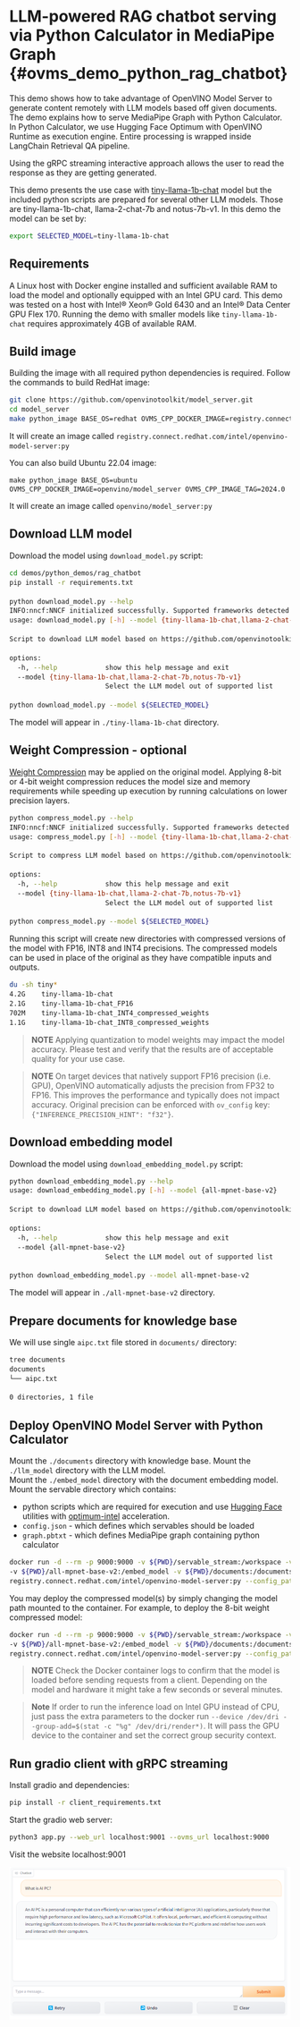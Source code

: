# LLM-powered RAG chatbot serving via Python Calculator in MediaPipe Graph {#ovms_demo_python_rag_chatbot}

This demo shows how to take advantage of OpenVINO Model Server to generate content remotely with LLM models based off given documents.
The demo explains how to serve MediaPipe Graph with Python Calculator. In Python Calculator, we use Hugging Face Optimum with OpenVINO Runtime as execution engine. Entire processing is wrapped inside LangChain Retrieval QA pipeline.

Using the gRPC streaming interactive approach allows the user to read the response as they are getting generated.

This demo presents the use case with [tiny-llama-1b-chat](https://huggingface.co/TinyLlama/TinyLlama-1.1B-Chat-v0.1) model but the included python scripts are prepared for several other LLM models. Those are tiny-llama-1b-chat, llama-2-chat-7b and notus-7b-v1.
In this demo the model can be set by:
```bash
export SELECTED_MODEL=tiny-llama-1b-chat
```

## Requirements
A Linux host with Docker engine installed and sufficient available RAM to load the model and optionally equipped with an Intel GPU card. This demo was tested on a host with Intel® Xeon® Gold 6430 and an Intel® Data Center GPU Flex 170. 
Running the demo with smaller models like `tiny-llama-1b-chat` requires approximately 4GB of available RAM.

## Build image

Building the image with all required python dependencies is required. Follow the commands to build RedHat image:

```bash
git clone https://github.com/openvinotoolkit/model_server.git
cd model_server
make python_image BASE_OS=redhat OVMS_CPP_DOCKER_IMAGE=registry.connect.redhat.com/intel/openvino-model-server OVMS_CPP_IMAGE_TAG=2024.0
```
It will create an image called `registry.connect.redhat.com/intel/openvino-model-server:py`

You can also build Ubuntu 22.04 image:
```
make python_image BASE_OS=ubuntu OVMS_CPP_DOCKER_IMAGE=openvino/model_server OVMS_CPP_IMAGE_TAG=2024.0
```
It will create an image called `openvino/model_server:py`


## Download LLM model

Download the model using `download_model.py` script:

```bash
cd demos/python_demos/rag_chatbot
pip install -r requirements.txt

python download_model.py --help
INFO:nncf:NNCF initialized successfully. Supported frameworks detected: torch, onnx, openvino
usage: download_model.py [-h] --model {tiny-llama-1b-chat,llama-2-chat-7b,notus-7b-v1}

Script to download LLM model based on https://github.com/openvinotoolkit/openvino_notebooks/blob/main/notebooks/254-llm-chatbot

options:
  -h, --help            show this help message and exit
  --model {tiny-llama-1b-chat,llama-2-chat-7b,notus-7b-v1}
                        Select the LLM model out of supported list

python download_model.py --model ${SELECTED_MODEL}

```
The model will appear in `./tiny-llama-1b-chat` directory.

## Weight Compression - optional

[Weight Compression](https://docs.openvino.ai/canonical/weight_compression.html) may be applied on the original model. Applying 8-bit or 4-bit weight compression reduces the model size and memory requirements while speeding up execution by running calculations on lower precision layers.

```bash
python compress_model.py --help
INFO:nncf:NNCF initialized successfully. Supported frameworks detected: torch, onnx, openvino
usage: compress_model.py [-h] --model {tiny-llama-1b-chat,llama-2-chat-7b,notus-7b-v1}

Script to compress LLM model based on https://github.com/openvinotoolkit/openvino_notebooks/blob/main/notebooks/254-llm-chatbot

options:
  -h, --help            show this help message and exit
  --model {tiny-llama-1b-chat,llama-2-chat-7b,notus-7b-v1}
                        Select the LLM model out of supported list

python compress_model.py --model ${SELECTED_MODEL}


```
Running this script will create new directories with compressed versions of the model with FP16, INT8 and INT4 precisions.
The compressed models can be used in place of the original as they have compatible inputs and outputs.

```bash
du -sh tiny*
4.2G    tiny-llama-1b-chat
2.1G    tiny-llama-1b-chat_FP16
702M    tiny-llama-1b-chat_INT4_compressed_weights
1.1G    tiny-llama-1b-chat_INT8_compressed_weights
```

> **NOTE** Applying quantization to model weights may impact the model accuracy. Please test and verify that the results are of acceptable quality for your use case.

> **NOTE** On target devices that natively support FP16 precision (i.e. GPU), OpenVINO automatically adjusts the precision from FP32 to FP16. This improves the performance and typically does not impact accuracy. Original precision can be enforced with `ov_config` key:
`{"INFERENCE_PRECISION_HINT": "f32"}`.

## Download embedding model

Download the model using `download_embedding_model.py` script:

```bash
python download_embedding_model.py --help
usage: download_embedding_model.py [-h] --model {all-mpnet-base-v2}

Script to download LLM model based on https://github.com/openvinotoolkit/openvino_notebooks/blob/main/notebooks/254-llm-chatbot

options:
  -h, --help            show this help message and exit
  --model {all-mpnet-base-v2}
                        Select the LLM model out of supported list

python download_embedding_model.py --model all-mpnet-base-v2

```
The model will appear in `./all-mpnet-base-v2` directory.

## Prepare documents for knowledge base
We will use single `aipc.txt` file stored in `documents/` directory:
```bash
tree documents
documents
└── aipc.txt

0 directories, 1 file
```

## Deploy OpenVINO Model Server with Python Calculator

Mount the `./documents` directory with knowledge base.
Mount the `./llm_model` directory with the LLM model.  
Mount the `./embed_model` directory with the document embedding model.  
Mount the servable directory which contains:
- python scripts which are required for execution and use [Hugging Face](https://huggingface.co/) utilities with [optimum-intel](https://github.com/huggingface/optimum-intel) acceleration.
- `config.json` - which defines which servables should be loaded
- `graph.pbtxt` - which defines MediaPipe graph containing python calculator

```bash
docker run -d --rm -p 9000:9000 -v ${PWD}/servable_stream:/workspace -v ${PWD}/${SELECTED_MODEL}:/llm_model \
-v ${PWD}/all-mpnet-base-v2:/embed_model -v ${PWD}/documents:/documents -e SELECTED_MODEL=${SELECTED_MODEL} \
registry.connect.redhat.com/intel/openvino-model-server:py --config_path /workspace/config.json --port 9000
```

You may deploy the compressed model(s) by simply changing the model path mounted to the container. For example, to deploy the 8-bit weight compressed model:
```bash
docker run -d --rm -p 9000:9000 -v ${PWD}/servable_stream:/workspace -v ${PWD}/${SELECTED_MODEL}_INT8_compressed_weights:/llm_model \
-v ${PWD}/all-mpnet-base-v2:/embed_model -v ${PWD}/documents:/documents -e SELECTED_MODEL=${SELECTED_MODEL} \
registry.connect.redhat.com/intel/openvino-model-server:py --config_path /workspace/config.json --port 9000
```
> **NOTE** Check the Docker container logs to confirm that the model is loaded before sending requests from a client. Depending on the model and hardware it might take a few seconds or several minutes.

> **Note** If order to run the inference load on Intel GPU instead of CPU, just pass the extra parameters to the docker run `--device /dev/dri --group-add=$(stat -c "%g" /dev/dri/render*)`.
It will pass the GPU device to the container and set the correct group security context.

## Run gradio client with gRPC streaming

Install gradio and dependencies:
```bash
pip install -r client_requirements.txt
```
Start the gradio web server:
```bash
python3 app.py --web_url localhost:9001 --ovms_url localhost:9000
```

Visit the website localhost:9001

![result](result.png)
